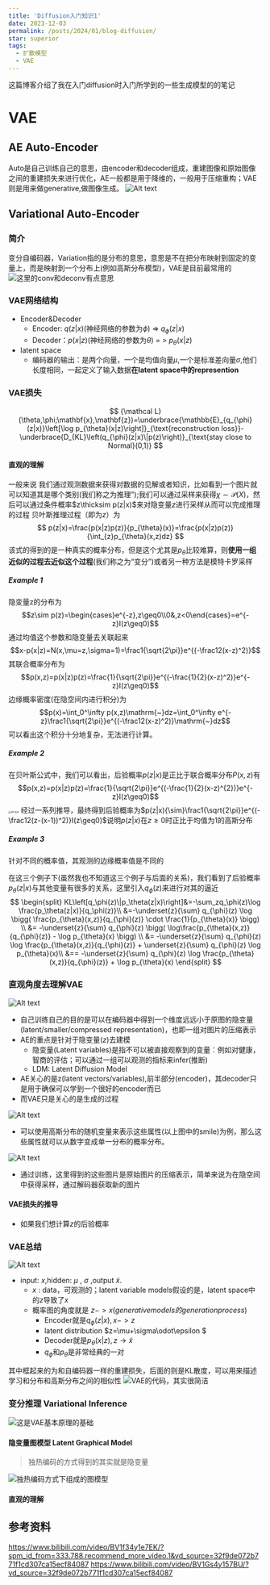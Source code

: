 ```yaml
---
title: 'Diffusion入门知识1'
date: 2023-12-03
permalink: /posts/2024/01/blog-diffusion/
star: superior
tags:
  - 扩散模型
  - VAE
---
```


这篇博客介绍了我在入门diffusion时入门所学到的一些生成模型的的笔记

# VAE
## AE Auto-Encoder
Auto是自己训练自己的意思，由encoder和decoder组成，重建图像和原始图像之间的重建损失来进行优化，AE一般都是用于降维的，一般用于压缩重构；VAE则是用来做generative,做图像生成。
![Alt text](/images/blog/Blog2/image-9.png)

## Variational Auto-Encoder
### 简介
变分自编码器，Variation指的是分布的意思，意思是不在把分布映射到固定的变量上，而是映射到一个分布上(例如高斯分布模型)，VAE是目前最常用的
![这里的conv和deconv有点意思](/images/blog/Blog2/image-10.png)

### VAE网络结构
* Encoder&Decoder
    * Encoder:   $q(z|x)$(神经网络的参数为$\phi$) => $q_{\phi}(z|x)$
    * Decoder：$p(x|z)$(神经网络的参数为$\theta$) = > $p_{\theta}(x|z)$
* latent space
    * 编码器的输出：是两个向量，一个是均值向量$\mu$,一个是标准差向量$\sigma$,他们长度相同，一起定义了输入数据**在latent space中的represention**
### VAE损失
$$
{\mathcal L}(\theta,\phi;\mathbf{x},\mathbf{z})=\underbrace{\mathbb{E}_{q_{\phi}(z|x)}\left[\log p_{\theta}(x|z)\right]}_{\text{reconstruction loss}}-\underbrace{D_{KL}\left(q_{\phi}(z|x)\|p(z)\right)}_{\text{stay close to Normal}(0,1)}
$$

#### 直观的理解
一般来说 我们通过观测数据来获得对数据的见解或者知识，比如看到一个图片就可以知道其是哪个类别(我们称之为推理”);我们可以通过采样来获得$\chi\sim\mathcal{P}(X)$，然后可以通过条件概率$z\thicksim p(z|x)$来对隐变量$z$进行采样从而可以完成推理的过程
贝叶斯推理过程（即为$z$）为
$$
p(z|x)=\frac{p(x|z)p(z)}{p_{\theta}(x)}=\frac{p(x|z)p(z)}{\int_{z}p_{\theta}(x,z)dz}
$$
该式的得到的是一种真实的概率分布，但是这个尤其是$p_{\theta}$比较难算，则**使用一组近似的过程去近似这个过程**(我们称之为“变分”)或者另一种方法是模特卡罗采样

##### Example 1

隐变量z的分布为
$$z\sim p(z)=\begin{cases}e^{-z},z\geq0\\0&,z<0\end{cases}=e^{-z}I(z\geq0)$$
通过均值这个参数和隐变量去关联起来
$$x-p(x|z)=N(x,\mu=z,\sigma=1)=\frac1{\sqrt{2\pi}}e^{(-\frac12(x-z)^2)}$$
其联合概率分布为
$$p(x,z)=p(x|z)p(z)=\frac{1}{\sqrt{2\pi}}e^{(-\frac{1}{2}(x-z)^2)}e^{-z}I(z\geq0)$$
边缘概率密度(在隐空间内进行积分)为
$$p(x)=\int_0^\infty p(x,z)\mathrm{~}dz=\int_0^\infty e^{-z}\frac1{\sqrt{2\pi}}e^{(-\frac12(x-z)^2)}\mathrm{~}dz$$
可以看出这个积分十分地复杂，无法进行计算。

##### Example 2
在贝叶斯公式中，我们可以看出，后验概率$p(z|x)$是正比于联合概率分布$P(x,z)$有
$$p(x,z)=p(x|z)p(z)=\frac{1}{\sqrt{2\pi}}e^{(-\frac{1}{2}(x-z)^{2})}e^{-z}I(z\geq0)$$
<img src="/images/blog/Blog2/image-8.png" alt="Alt text" style="zoom: 33%;" />
经过一系列推导，最终得到后验概率为$p(z|x){\sim}\frac1{\sqrt{2\pi}}e^{(-\frac12(z-(x-1))^2)}I(z\geq0)$说明$p(z|x)$在$z\geq0$时正比于均值为1的高斯分布

##### Example 3
针对不同的概率值，其观测的边缘概率值是不同的

在这三个例子下(虽然我也不知道这三个例子与后面的关系)，我们看到了后验概率$p_{\theta}(z|x)$与其他变量有很多的关系，这里引入$q_{\phi}(z)$来进行对其的逼近
$$
\begin{split}
KL\left[q_\phi(z)\|p_\theta(z|x)\right]&=-\sum_zq_\phi(z)\log \frac{p_\theta(z|x)}{q_\phi(z)}\\
&=-\underset{z}{\sum} q_{\phi}(z) \log \bigg( \frac{p_{\theta}(x,z)}{q_{\phi}(z)} \cdot \frac{1}{p_{\theta}(x)} \bigg) \\
&= -\underset{z}{\sum} q_{\phi}(z) \bigg( \log\frac{p_{\theta}(x,z)}{q_{\phi}(z)} - \log p_{\theta}(x) \bigg) \\
&= -\underset{z}{\sum} q_{\phi}(z) \log \frac{p_{\theta}(x,z)}{q_{\phi}(z)} + \underset{z}{\sum} q_{\phi}(z) \log p_{\theta}(x)\\
&==
-\underset{z}{\sum} q_{\phi}(z) \log \frac{p_{\theta}(x,z)}{q_{\phi}(z)} + \log p_{\theta}(x)
\end{split}
$$


### 直观角度去理解VAE
![Alt text](/images/blog/Blog2/image-3.png)
* 自己训练自己的目的是可以在编码器中得到一个维度远远小于原图的隐变量(latent/smaller/compressed representation)，也即一组对图片的压缩表示
* AE的重点是针对于隐变量$(z)$去建模
    * 隐变量(Latent variables)是指不可以被直接观察到的变量：例如对健康，智商的评估；可以通过一组可以观测的指标来infer(推断)
    * LDM: Latent Diffusion Model
* AE关心的是z(latent vectors/variables),前半部分(encoder)，其decoder只是用于确保可以学到一个很好的encoder而已
* 而VAE只是关心的是生成的过程




![Alt text](/images/blog/Blog2/image-4.png)

* 可以使用高斯分布的随机变量来表示这些属性(以上图中的smile)为例，那么这些属性就可以从数字变成单一分布的概率分布。

![Alt text](/images/blog/Blog2/image-5.png)
* 通过训练，这里得到的这些图片是原始图片的压缩表示，简单来说为在隐空间中获得采样，通过解码器获取新的图片
#### VAE损失的推导
* 如果我们想计算$z$的后验概率

### VAE总结

![Alt text](/images/blog/Blog2/image-2.png)
* input: $x$,hidden: $\mu$ , $\sigma$ ,output $\tilde{x}$.
    * $x$ : data，可观测的；latent variable models假设的是，latent space中的$z$导致了$x$
    * 概率图的角度就是 $z->x(generative models的generation process)$
        * Encoder就是$q_{\phi}(z|x),x->z$
        * latent distribution  $z=\mu+\sigma\odot\epsilon $
        * Decoder就是$p_{\theta}(x|z),z\rightarrow{\tilde{x}}$
        * $q_{\phi}$和$p_{\theta}$是非常经典的一对

其中框起来的为和自编码器一样的重建损失，后面的则是KL散度，可以用来描述学习和分布和高斯分布之间的相似性
![VAE的代码，其实很简洁](/images/blog/Blog2/image-1.png)


### 变分推理 Variational Inference
![这是VAE基本原理的基础](/images/blog/Blog2/image-6.png)
#### 隐变量图模型 Latent Graphical Model
> 独热编码的方式得到的其实就是隐变量

![独热编码方式下组成的图模型](/images/blog/Blog2/image-7.png)
#### 直观的理解



## 参考资料
<https://www.bilibili.com/video/BV1f34y1e7EK/?spm_id_from=333.788.recommend_more_video.1&vd_source=32f9de072b771f1cd307ca15ecf84087>
<https://www.bilibili.com/video/BV1Gs4y157BU/?vd_source=32f9de072b771f1cd307ca15ecf84087>